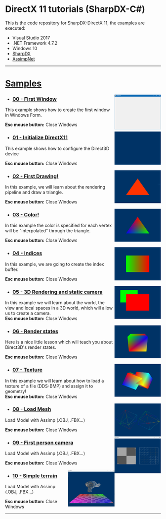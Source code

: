 # DirectX 11 tutorials (SharpDX-C#)

This is the code repository for SharpDX-DirectX 11, the examples are executed:

- Visual Studio 2017
- .NET Framework 4.7.2
- Windows 10
- [SharpDX](http://sharpdx.org/)
- [AssimpNet](https://bitbucket.org/Starnick/assimpnet)

<hr>

# [Samples](https://github.com/IZNITE/DirectX-11-tutorials-SharpDX/tree/master/Src)

<img src="/IMG/IMG01.PNG" width="150px" align="right">

* ### [00 - First Window](https://github.com/IZNITE/DirectX-11-tutorials-SharpDX/tree/master/Src/%5B00%5D%20First%20Window)

This example shows how to create the first window in Windows Form.<br>

<b>Esc mouse button:</b> Close Windows

<img src="/IMG/IMG02.PNG" width="150px" align="right">

* ### [01 - Initialize DirectX11](https://github.com/IZNITE/DirectX-11-tutorials-SharpDX/tree/master/Src/%5B01%5D%20Initialize%20DirectX11)

This example shows how to configure the Direct3D device<br>

<b>Esc mouse button:</b> Close Windows

<img src="/IMG/IMG03.PNG" width="150px" align="right">

* ### [02 - First Drawing!](https://github.com/IZNITE/DirectX-11-tutorials-SharpDX/tree/master/Src/%5B02%5D%20First%20Drawing!)

In this example, we will learn about the rendering pipeline and draw a triangle.<br>

<b>Esc mouse button:</b> Close Windows

<img src="/IMG/IMG04.PNG" width="150px" align="right">

* ### [03 - Color!](https://github.com/IZNITE/DirectX-11-tutorials-SharpDX/tree/master/Src/%5B03%5D%20Color!)

In this example the color is specified for each vertex will be "interpolated" through the triangle.<br>

<b>Esc mouse button:</b> Close Windows

<img src="/IMG/IMG05.PNG" width="150px" align="right">

* ### [04 -  Indices](https://github.com/IZNITE/DirectX-11-tutorials-SharpDX/tree/master/Src/%5B04%5D%20Indices)

In this example, we are going to create the index buffer.<br>

<b>Esc mouse button:</b> Close Windows

<img src="/IMG/IMG06.PNG" width="150px" align="right">

* ### [05 - 3D Rendering and static camera](https://github.com/IZNITE/DirectX-11-tutorials-SharpDX/tree/master/Src/%5B05%5D%203D%20Rendering%20and%20static%20camera)

In this example we will learn about the world, the view and local spaces in a 3D world, which will allow us to create a camera.<br>
<b>Esc mouse button:</b> Close Windows

<img src="/IMG/IMG07.PNG" width="150px" align="right">

* ### [06 - Render states](https://github.com/IZNITE/DirectX-11-tutorials-SharpDX/tree/master/Src/%5B06%5D%20Render%20states)

Here is a nice little lesson which will teach you about Direct3D's render states.<br>

<b>Esc mouse button:</b> Close Windows

<img src="/IMG/IMG08.PNG" width="150px" align="right">

* ### [07 - Texture](https://github.com/IZNITE/DirectX-11-tutorials-SharpDX/tree/master/Src/%5B07%5D%20Texture)

In this example we will learn about how to load a texture of a file (DDS-BMP) and assign it to geometry!<br>
<b>Esc mouse button:</b> Close Windows

<img src="/IMG/IMG09.PNG" width="150px" align="right">

* ### [08 - Load Mesh](https://github.com/IZNITE/DirectX-11-tutorials-SharpDX/tree/master/Src/%5B08%5D%20Load%20model%20with%20Assimp)

Load Model with Assimp (.OBJ, .FBX...)<br>

<b>Esc mouse button:</b> Close Windows

<img src="/IMG/IMG10.PNG" width="150px" align="right">

* ### [09 - First person camera](https://github.com/IZNITE/DirectX-11-tutorials-SharpDX/tree/master/Src/%5B09%5D%20First%20person%20camera)

Load Model with Assimp (.OBJ, .FBX...)<br>

<b>Esc mouse button:</b> Close Windows

<img src="/IMG/IMG11.PNG" width="150px" align="right">

* ### [10 - Simple terrain](https://github.com/IZNITE/DirectX-11-tutorials-SharpDX/tree/master/Src/%5B10%5D%20Simple%20terrain)

Load Model with Assimp (.OBJ, .FBX...)<br>

<b>Esc mouse button:</b> Close Windows

<hr>
